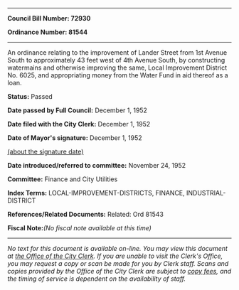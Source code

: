 

********

**Council Bill Number: 72930**
   
**Ordinance Number: 81544**
********

 An ordinance relating to the improvement of Lander Street from 1st Avenue South to approximately 43 feet west of 4th Avenue South, by constructing watermains and otherwise improving the same, Local Improvement District No. 6025, and appropriating money from the Water Fund in aid thereof as a loan.

**Status:** Passed
   
**Date passed by Full Council:** December 1, 1952
   
**Date filed with the City Clerk:** December 1, 1952
   
**Date of Mayor's signature:** December 1, 1952
   
[(about the signature date)](/~public/approvaldate.htm)
   
   
   
**Date introduced/referred to committee:** November 24, 1952
   
**Committee:** Finance and City Utilities
   
   
**Index Terms:** LOCAL-IMPROVEMENT-DISTRICTS, FINANCE, INDUSTRIAL-DISTRICT

**References/Related Documents:** Related: Ord 81543

**Fiscal Note:**_(No fiscal note available at this time)_
********

_No text for this document is available on-line. You may view this document at [the Office of the City Clerk](http://www.seattle.gov/leg/clerk/contactUs.htm). If you are unable to visit the Clerk's Office, you may request a copy or scan be made for you by Clerk staff. Scans and copies provided by the Office of the City Clerk are subject to [copy fees](http://clerk.seattle.gov/~public/clerkfees.htm), and the timing of service is dependent on the availability of staff._


